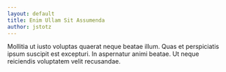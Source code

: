 ```yaml
---
layout: default
title: Enim Ullam Sit Assumenda
author: jstotz
---
```


Mollitia ut iusto voluptas quaerat neque beatae illum. Quas et perspiciatis ipsum suscipit est excepturi. In aspernatur animi beatae. Ut neque reiciendis voluptatem velit recusandae.
